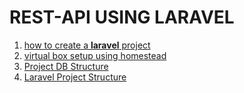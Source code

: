 # REST-API USING LARAVEL

1. [how to create a **laravel** project](Docs/InitialSetup.md)
1. [virtual box setup using homestead](Docs/homestead.md)
1. [Project DB Structure](Docs/db.md)
1. [Laravel Project Structure](Docs/projectStructure.md)
